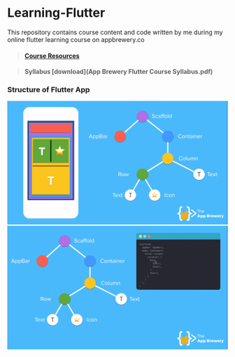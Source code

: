 # Learning-Flutter
This repository contains course content and code written by me during my online flutter learning course on appbrewery.co

> #### [Course Resources](https://github.com/londonappbrewery/Flutter-Course-Resources/blob/master/README.md)

> #### Syllabus [download](App Brewery Flutter Course Syllabus.pdf)

### Structure of Flutter App
![structure](screenshots/structure.png)
![snippet](screenshots/snippet.png)
